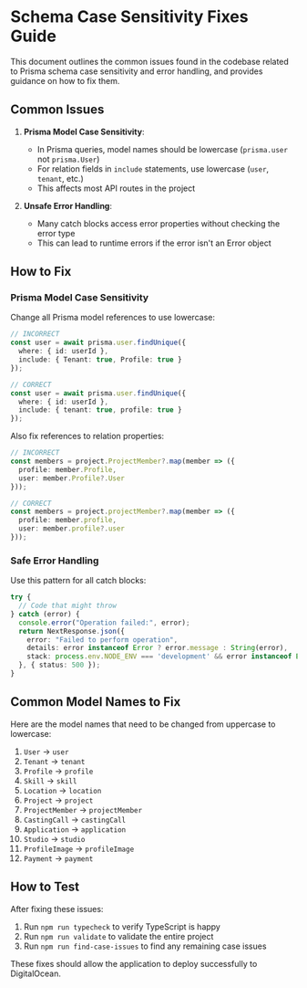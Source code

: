 # Schema Case Sensitivity Fixes Guide

This document outlines the common issues found in the codebase related to Prisma schema case sensitivity and error handling, and provides guidance on how to fix them.

## Common Issues

1. **Prisma Model Case Sensitivity**:
   - In Prisma queries, model names should be lowercase (`prisma.user` not `prisma.User`)
   - For relation fields in `include` statements, use lowercase (`user`, `tenant`, etc.)
   - This affects most API routes in the project

2. **Unsafe Error Handling**:
   - Many catch blocks access error properties without checking the error type
   - This can lead to runtime errors if the error isn't an Error object

## How to Fix

### Prisma Model Case Sensitivity

Change all Prisma model references to use lowercase:

```typescript
// INCORRECT
const user = await prisma.user.findUnique({
  where: { id: userId },
  include: { Tenant: true, Profile: true }
});

// CORRECT
const user = await prisma.user.findUnique({
  where: { id: userId },
  include: { tenant: true, profile: true }
});
```

Also fix references to relation properties:

```typescript
// INCORRECT
const members = project.ProjectMember?.map(member => ({
  profile: member.Profile,
  user: member.Profile?.User
}));

// CORRECT
const members = project.projectMember?.map(member => ({
  profile: member.profile,
  user: member.profile?.user
}));
```

### Safe Error Handling

Use this pattern for all catch blocks:

```typescript
try {
  // Code that might throw
} catch (error) {
  console.error("Operation failed:", error);
  return NextResponse.json({ 
    error: "Failed to perform operation",
    details: error instanceof Error ? error.message : String(error),
    stack: process.env.NODE_ENV === 'development' && error instanceof Error ? error.stack : undefined,
  }, { status: 500 });
}
```

## Common Model Names to Fix

Here are the model names that need to be changed from uppercase to lowercase:

1. `User` → `user`
2. `Tenant` → `tenant`
3. `Profile` → `profile`
4. `Skill` → `skill`
5. `Location` → `location`
6. `Project` → `project`
7. `ProjectMember` → `projectMember`
8. `CastingCall` → `castingCall`
9. `Application` → `application`
10. `Studio` → `studio`
11. `ProfileImage` → `profileImage`
12. `Payment` → `payment`

## How to Test

After fixing these issues:

1. Run `npm run typecheck` to verify TypeScript is happy
2. Run `npm run validate` to validate the entire project
3. Run `npm run find-case-issues` to find any remaining case issues

These fixes should allow the application to deploy successfully to DigitalOcean.